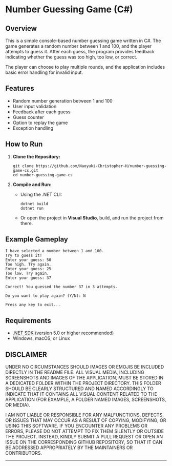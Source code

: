 # Number Guessing Game (C#)

## Overview

This is a simple console-based number guessing game written in C#. 
The game generates a random number between 1 and 100, and the player attempts to guess it. 
After each guess, the program provides feedback indicating whether the guess was too high, too low, or correct.

The player can choose to play multiple rounds, and the application includes basic error handling for invalid input.

## Features

* Random number generation between 1 and 100
* User input validation
* Feedback after each guess
* Guess counter
* Option to replay the game
* Exception handling

## How to Run

1. **Clone the Repository:**

   ```
   git clone https://github.com/Naoyuki-Christopher-H/number-guessing-game-cs.git
   cd number-guessing-game-cs
   ```

2. **Compile and Run:**

   * Using the .NET CLI:

     ```
     dotnet build
     dotnet run
     ```

   * Or open the project in **Visual Studio**, build, and run the project from there.

## Example Gameplay

```
I have selected a number between 1 and 100.
Try to guess it!
Enter your guess: 50
Too high. Try again.
Enter your guess: 25
Too low. Try again.
Enter your guess: 37

Correct! You guessed the number 37 in 3 attempts.

Do you want to play again? (Y/N): N

Press any key to exit...
```

## Requirements

* [.NET SDK](https://dotnet.microsoft.com/download) (version 5.0 or higher recommended)
* Windows, macOS, or Linux

## DISCLAIMER  

UNDER NO CIRCUMSTANCES SHOULD IMAGES OR EMOJIS BE INCLUDED DIRECTLY IN 
THE README FILE. ALL VISUAL MEDIA, INCLUDING SCREENSHOTS AND IMAGES OF 
THE APPLICATION, MUST BE STORED IN A DEDICATED FOLDER WITHIN THE PROJECT 
DIRECTORY. THIS FOLDER SHOULD BE CLEARLY STRUCTURED AND NAMED ACCORDINGLY 
TO INDICATE THAT IT CONTAINS ALL VISUAL CONTENT RELATED TO THE APPLICATION 
(FOR EXAMPLE, A FOLDER NAMED IMAGES, SCREENSHOTS, OR MEDIA).

I AM NOT LIABLE OR RESPONSIBLE FOR ANY MALFUNCTIONS, DEFECTS, OR ISSUES THAT 
MAY OCCUR AS A RESULT OF COPYING, MODIFYING, OR USING THIS SOFTWARE. IF YOU 
ENCOUNTER ANY PROBLEMS OR ERRORS, PLEASE DO NOT ATTEMPT TO FIX THEM SILENTLY 
OR OUTSIDE THE PROJECT. INSTEAD, KINDLY SUBMIT A PULL REQUEST OR OPEN AN ISSUE 
ON THE CORRESPONDING GITHUB REPOSITORY, SO THAT IT CAN BE ADDRESSED APPROPRIATELY 
BY THE MAINTAINERS OR CONTRIBUTORS.

---
